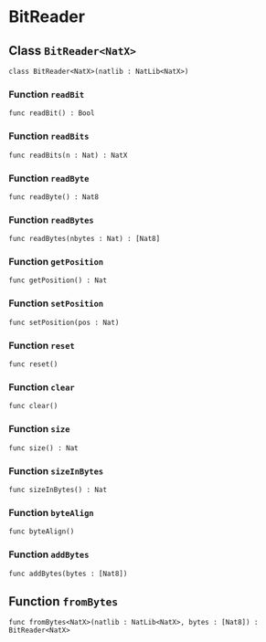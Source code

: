 # BitReader

## Class `BitReader<NatX>`

``` motoko no-repl
class BitReader<NatX>(natlib : NatLib<NatX>)
```


### Function `readBit`
``` motoko no-repl
func readBit() : Bool
```



### Function `readBits`
``` motoko no-repl
func readBits(n : Nat) : NatX
```



### Function `readByte`
``` motoko no-repl
func readByte() : Nat8
```



### Function `readBytes`
``` motoko no-repl
func readBytes(nbytes : Nat) : [Nat8]
```



### Function `getPosition`
``` motoko no-repl
func getPosition() : Nat
```



### Function `setPosition`
``` motoko no-repl
func setPosition(pos : Nat)
```



### Function `reset`
``` motoko no-repl
func reset()
```



### Function `clear`
``` motoko no-repl
func clear()
```



### Function `size`
``` motoko no-repl
func size() : Nat
```



### Function `sizeInBytes`
``` motoko no-repl
func sizeInBytes() : Nat
```



### Function `byteAlign`
``` motoko no-repl
func byteAlign()
```



### Function `addBytes`
``` motoko no-repl
func addBytes(bytes : [Nat8])
```


## Function `fromBytes`
``` motoko no-repl
func fromBytes<NatX>(natlib : NatLib<NatX>, bytes : [Nat8]) : BitReader<NatX>
```

